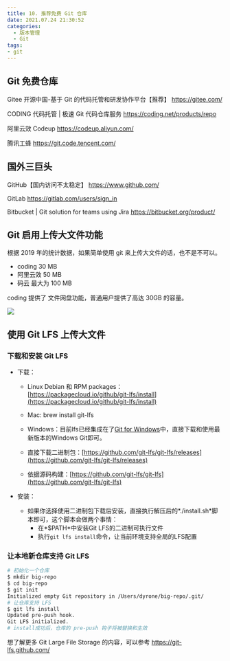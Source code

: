 ```yaml
---
title: 10. 推荐免费 Git 仓库
date: 2021.07.24 21:30:52
categories:
  - 版本管理
  - Git
tags:
- git
---
```


## Git 免费仓库

Gitee 开源中国-基于 Git 的代码托管和研发协作平台【推荐】
<https://gitee.com/>

CODING 代码托管 | 极速 Git 代码仓库服务
<https://coding.net/products/repo>

阿里云效 Codeup
<https://codeup.aliyun.com/>

腾讯工蜂
<https://git.code.tencent.com/>

## 国外三巨头

GitHub【国内访问不太稳定】
<https://www.github.com/>

GitLab
<https://gitlab.com/users/sign_in>

Bitbucket | Git solution for teams using Jira
<https://bitbucket.org/product/>

## Git 启用上传大文件功能

根据 2019 年的统计数据，如果简单使用 git 来上传大文件的话，也不是不可以。

* coding 30 MB
* 阿里云效 50 MB
* 码云 最大为 100 MB

<!-- more -->

coding 提供了 文件网盘功能，普通用户提供了高达 30GB 的容量。

![](https://upload-images.jianshu.io/upload_images/1662509-0ba1972430126817.png?imageMogr2/auto-orient/strip%7CimageView2/2/w/1240)

## 使用 Git LFS 上传大文件

### 下载和安装 Git LFS

* 下载：
  * Linux Debian 和 RPM packages：[https://packagecloud.io/github/git-lfs/install](https://packagecloud.io/github/git-lfs/install)

  * Mac: brew install git-lfs
  * Windows：目前lfs已经集成在了[Git for Windows](https://gitforwindows.org/)中，直接下载和使用最新版本的Windows Git即可。
  * 直接下载二进制包：[https://github.com/git-lfs/git-lfs/releases](https://github.com/git-lfs/git-lfs/releases)
  * 依据源码构建：[https://github.com/git-lfs/git-lfs](https://github.com/git-lfs/git-lfs)

* 安装：
  * 如果你选择使用二进制包下载后安装，直接执行解压后的*./install.sh*脚本即可，这个脚本会做两个事情：
    * 在*$PATH*中安装Git LFS的二进制可执行文件
    * 执行`git lfs install`命令，让当前环境支持全局的LFS配置

### 让本地新仓库支持 Git LFS

```sh
# 初始化一个仓库
$ mkdir big-repo
$ cd big-repo
$ git init
Initialized empty Git repository in /Users/dyrone/big-repo/.git/
# 让仓库支持 LFS
$ git lfs install
Updated pre-push hook.
Git LFS initialized.
# install成功后，仓库的 pre-push 钩子将被替换和生效
```

想了解更多 Git Large File Storage 的内容，可以参考 <https://git-lfs.github.com/>
